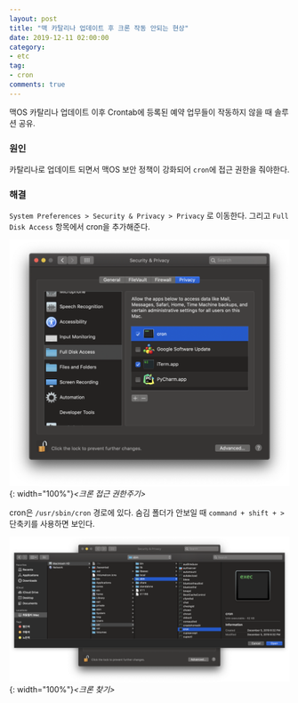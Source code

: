 ```yaml
---
layout: post
title: "맥 카탈리나 업데이트 후 크론 작동 안되는 현상"
date: 2019-12-11 02:00:00
category: 
- etc
tag: 
- cron
comments: true
---
```


맥OS 카탈리나 업데이트 이후 Crontab에 등록된 예약 업무들이 작동하지 않을 때 솔루션 공유.

### 원인
카탈리나로 업데이트 되면서 맥OS 보안 정책이 강화되어 `cron`에 접근 권한을 줘야한다.

### 해결

`System Preferences > Security & Privacy > Privacy` 로 이동한다. 그리고 `Full Disk Access` 항목에서 cron을 추가해준다.

![fullDiskAccess](/assets/images/post/macCatalinaCronIssue-fullDiskAccess.png){: width="100%"}*\<크론 접근 권한주기\>*

cron은 `/usr/sbin/cron` 경로에 있다. 숨김 폴더가 안보일 때 `command + shift + >` 단축키를 사용하면 보인다.

![findCron](/assets/images/post/macCatalinaCronIssue-findCron.png){: width="100%"}*\<크론 찾기\>*
